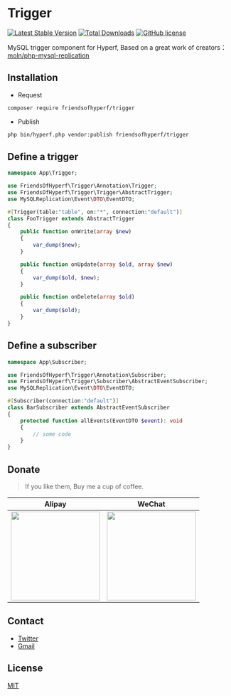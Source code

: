 # Trigger

[![Latest Stable Version](https://poser.pugx.org/friendsofhyperf/trigger/version.png)](https://packagist.org/packages/friendsofhyperf/trigger)
[![Total Downloads](https://poser.pugx.org/friendsofhyperf/trigger/d/total.png)](https://packagist.org/packages/friendsofhyperf/trigger)
[![GitHub license](https://img.shields.io/github/license/friendsofhyperf/trigger)](https://github.com/friendsofhyperf/trigger)

MySQL trigger component for Hyperf, Based on a great work of creators：[moln/php-mysql-replication](https://github.com/moln/php-mysql-replication)

## Installation

- Request

```bash
composer require friendsofhyperf/trigger
```

- Publish

```bash
php bin/hyperf.php vendor:publish friendsofhyperf/trigger
```

## Define a trigger

```php
namespace App\Trigger;

use FriendsOfHyperf\Trigger\Annotation\Trigger;
use FriendsOfHyperf\Trigger\Trigger\AbstractTrigger;
use MySQLReplication\Event\DTO\EventDTO;

#[Trigger(table:"table", on:"*", connection:"default")]
class FooTrigger extends AbstractTrigger
{
    public function onWrite(array $new)
    {
        var_dump($new);
    }

    public function onUpdate(array $old, array $new)
    {
        var_dump($old, $new);
    }

    public function onDelete(array $old)
    {
        var_dump($old);
    }
}
```

## Define a subscriber

```php
namespace App\Subscriber;

use FriendsOfHyperf\Trigger\Annotation\Subscriber;
use FriendsOfHyperf\Trigger\Subscriber\AbstractEventSubscriber;
use MySQLReplication\Event\DTO\EventDTO;

#[Subscriber(connection:"default")]
class BarSubscriber extends AbstractEventSubscriber
{
    protected function allEvents(EventDTO $event): void
    {
        // some code
    }
}
```

## Donate

> If you like them, Buy me a cup of coffee.

| Alipay | WeChat |
|  ----  |  ----  |
| <img src="https://hdj.me/images/alipay-min.jpg" width="200" height="200" />  | <img src="https://hdj.me/images/wechat-pay-min.jpg" width="200" height="200" /> |

## Contact

- [Twitter](https://twitter.com/huangdijia)
- [Gmail](mailto:huangdijia@gmail.com)

## License

[MIT](LICENSE)
